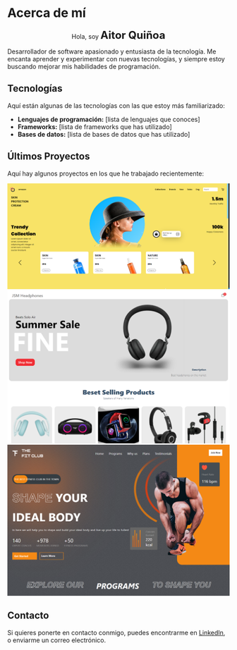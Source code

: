 # Acerca de mí

<p align="center">Hola, soy <font style="font-size: 24px;"><b>Aitor Quiñoa</b></font></p>
Desarrollador de software apasionado y entusiasta de la tecnología. Me encanta aprender y experimentar con nuevas tecnologías, y siempre estoy buscando mejorar mis habilidades de programación.

## Tecnologías

Aquí están algunas de las tecnologías con las que estoy más familiarizado:

- **Lenguajes de programación:** [lista de lenguajes que conoces]
- **Frameworks:** [lista de frameworks que has utilizado]
- **Bases de datos:** [lista de bases de datos que has utilizado]

## Últimos Proyectos

Aquí hay algunos proyectos en los que he trabajado recientemente:

[![Cosmetic Ecommerce](https://github.com/aitorqc/cosmetic-ecommerce/blob/main/public/captura.png)](https://cosmeticommerce.42web.io) [![Tech Ecommerce](https://github.com/aitorqc/ecommerce/blob/main/public/Captura1.png)](https://ecommerce-nine-blue.vercel.app/
) [![FitClub](https://github.com/aitorqc/fitclub/blob/main/public/Captura.png)](https://aitorqc.github.io/fitclub)

## Contacto

Si quieres ponerte en contacto conmigo, puedes encontrarme en [LinkedIn](https://www.linkedin.com/in/aitor-quinoa-web-developer), o enviarme un correo electrónico.

